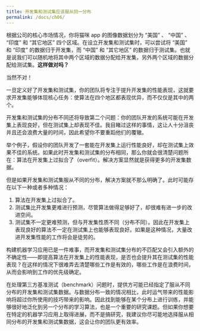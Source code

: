 ```yaml
---
title: 开发集和测试集应该服从同一分布
permalink: /docs/ch06/
---
```


根据公司的核心市场情况，你将猫咪 app 的图像数据划分为 “美国” 、 “中国” 、 “印度” 和 “其它地区” 四个区域。在设立开发集和测试集时，可以尝试将 “美国” 和 “印度” 的数据归于开发集，而 “中国” 和 “其它地区” 的数据归于测试集。也就是说我们可以随机地将其中两个区域的数据分配给开发集，另外两个区域的数据分配给测试集。**这样做对吗？**

当然不对！

一旦定义好了开发集和测试集，你的团队将专注于提升开发集的性能表现，这就要求开发集能够体现核心任务：使算法在四个地区都表现优异，而不仅仅是其中的两个。

开发集和测试集的分布不同还将导致第二个问题：你的团队开发的系统可能在开发集上表现良好，但在测试集上却表现不佳。我目睹过这样的事情，这让人十分沮丧并且还会浪费大量的时间，因此希望你不要重蹈他们的覆辙。

举个例子，假设你的团队开发了一套能在开发集上运行性能良好，却在测试集上效果不佳的系统。如果此时开发集和测试集的分布相同，那么你就会很清楚问题所在：算法在开发集上过拟合了（overfit）。解决方案显然就是获得更多的开发集数据。

但是如果开发集和测试集服从不同的分布，解决方案就不那么明确了。此时可能存在以下一种或者多种情况：

1. 算法在开发集上过拟合了。
2. 测试集比开发集更难进行预测，尽管算法做得足够好了，却很难有进一步的改进空间。
3. 测试集不一定更难预测，但与开发集性质不同（分布不同）。因此在开发集上表现良好的算法不一定在测试集上也能够表现良好。如果是这种情况，大量改进开发集性能的工作将会是徒劳的。

构建机器学习应用已是一件难事，而开发集和测试集分布的不匹配又会引入额外的不确定性——即提高算法在开发集上的性能表现，是否也会提升其在测试集的性能表现？在这样的情况下很难弄去清楚哪些工作是有效的，哪些工作是在浪费时间，从而会影响到工作的优先级确定。

在处理第三方基准测试（benchmark）问题时，提供方可能已经指定了服从不同分布的开发集和测试集数据。与数据分布一致的情况相比，此时运气带来的性能影响将超过你所使用的技巧带来的影响。因此找到能够在某个分布上进行训练，并能够很好地泛化到另一个分布的学习算法，也是一个重要的研究课题。但如果你想要在特定的机器学习应用上取得进展，而不是搞研究，我建议你尽可能地选择服从相同分布的开发集和测试集数据，这会让你的团队更有效率。